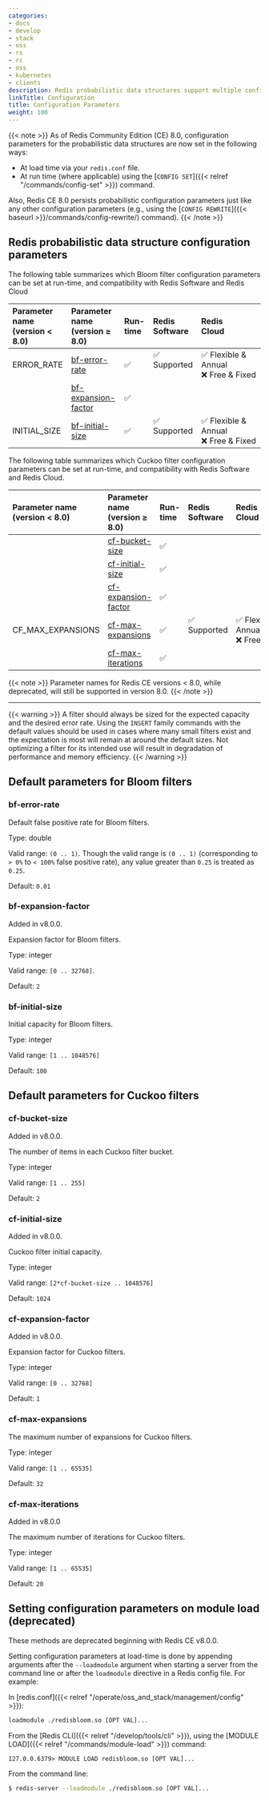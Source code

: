 ```yaml
---
categories:
- docs
- develop
- stack
- oss
- rs
- rc
- oss
- kubernetes
- clients
description: Redis probabilistic data structures support multiple configuration parameters.
linkTitle: Configuration
title: Configuration Parameters
weight: 100
---
```

{{< note >}}
As of Redis Community Edition (CE) 8.0, configuration parameters for the probabilistic data structures are now set in the following ways:
* At load time via your `redis.conf` file.
* At run time (where applicable) using the [`CONFIG SET`]({{< relref "/commands/config-set" >}}) command.

Also, Redis CE 8.0 persists probabilistic configuration parameters just like any other configuration parameters (e.g., using the [`CONFIG REWRITE`]({{< baseurl >}}/commands/config-rewrite/) command).
{{< /note >}}


## Redis probabilistic data structure configuration parameters

The following table summarizes which Bloom filter configuration parameters can be set at run-time, and compatibility with Redis Software and Redis Cloud

| Parameter name<br />(version < 8.0) | Parameter name<br />(version &#8805; 8.0) | Run-time | Redis<br />Software | Redis<br />Cloud |
| :------- | :------- | :------- | :------- | :------- |
| ERROR_RATE         | [bf-error-rate](#bf-error-rate)             | :white_check_mark: | <span title="Supported">&#x2705; Supported</span><br /><span><br /></span> | <span title="Supported">&#x2705; Flexible & Annual</span><br /><span title="Not supported"><nobr>&#x274c; Free & Fixed</nobr></span> |
|                    | [bf-expansion-factor](#bf-expansion-factor) | :white_check_mark: |||
| INITIAL_SIZE       | [bf-initial-size](#bf-initial-size)         | :white_check_mark: | <span title="Supported">&#x2705; Supported</span><br /><span><br /></span> | <span title="Supported">&#x2705; Flexible & Annual</span><br /><span title="Not supported"><nobr>&#x274c; Free & Fixed</nobr></span> |

The following table summarizes which Cuckoo filter configuration parameters can be set at run-time, and compatibility with Redis Software and Redis Cloud.

| Parameter name<br />(version < 8.0) | Parameter name<br />(version &#8805; 8.0) | Run-time | Redis<br />Software | Redis<br />Cloud |
| :------- | :------- | :------- | :------- | :------- |
|                    | [cf-bucket-size](#cf-bucket-size)           | :white_check_mark: |||
|                    | [cf-initial-size](#cf-initial-size)         | :white_check_mark: |||
|                    | [cf-expansion-factor](#cf-expansion-factor) | :white_check_mark: |||
| CF_MAX_EXPANSIONS  | [cf-max-expansions](#cf-max-expansions)     | :white_check_mark: | <span title="Supported">&#x2705; Supported</span><br /><span><br /></span> | <span title="Supported">&#x2705; Flexible & Annual</span><br /><span title="Not supported"><nobr>&#x274c; Free & Fixed</nobr></span> |
|                    | [cf-max-iterations](#cf-max-iterations)     | :white_check_mark: |||

{{< note >}}
Parameter names for Redis CE versions < 8.0, while deprecated, will still be supported in version 8.0.
{{< /note >}}

---

{{< warning >}}
A filter should always be sized for the expected capacity and the desired error rate.
Using the `INSERT` family commands with the default values should be used in cases where many small filters exist and the expectation is most will remain at around the default sizes.
Not optimizing a filter for its intended use will result in degradation of performance and memory efficiency.
{{< /warning >}}

## Default parameters for Bloom filters

### bf-error-rate

Default false positive rate for Bloom filters.

Type: double

Valid range: `(0 .. 1)`. Though the valid range is `(0 .. 1)` (corresponding to `> 0%` to `< 100%` false positive rate), any value greater than `0.25` is treated as `0.25`.

Default: `0.01`

### bf-expansion-factor

Added in v8.0.0.

Expansion factor for Bloom filters.

Type: integer

Valid range: `[0 .. 32768]`.

Default: `2`

### bf-initial-size

Initial capacity for Bloom filters.

Type: integer

Valid range: `[1 .. 1048576]`

Default: `100`

## Default parameters for Cuckoo filters

### cf-bucket-size

Added in v8.0.0.

The number of items in each Cuckoo filter bucket.

Type: integer

Valid range: `[1 .. 255]`

Default: `2`

### cf-initial-size

Added in v8.0.0.

Cuckoo filter initial capacity.

Type: integer

Valid range: `[2*cf-bucket-size .. 1048576]`

Default: `1024`

### cf-expansion-factor

Added in v8.0.0.

Expansion factor for Cuckoo filters.

Type: integer

Valid range: `[0 .. 32768]`

Default: `1`

### cf-max-expansions

The maximum number of expansions for Cuckoo filters.

Type: integer

Valid range: `[1 .. 65535]`

Default: `32`

### cf-max-iterations

Added in v8.0.0

The maximum number of iterations for Cuckoo filters.

Type: integer

Valid range: `[1 .. 65535]`

Default: `20`

## Setting configuration parameters on module load (deprecated)

These methods are deprecated beginning with Redis CE v8.0.0.

Setting configuration parameters at load-time is done by appending arguments after the `--loadmodule` argument when starting a server from the command line or after the `loadmodule` directive in a Redis config file. For example:

In [redis.conf]({{< relref "/operate/oss_and_stack/management/config" >}}):

```sh
loadmodule ./redisbloom.so [OPT VAL]...
```

From the [Redis CLI]({{< relref "/develop/tools/cli" >}}), using the [MODULE LOAD]({{< relref "/commands/module-load" >}}) command:

```
127.0.0.6379> MODULE LOAD redisbloom.so [OPT VAL]...
```

From the command line:

```sh
$ redis-server --loadmodule ./redisbloom.so [OPT VAL]...
```